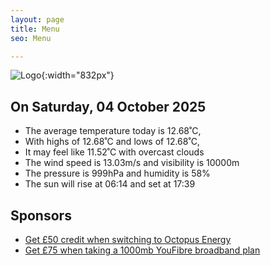 ```yaml
---
layout: page
title: Menu
seo: Menu

---
```


![Logo](/images/logo.jpg){:width="832px"}

<!-- weather_marker starts -->
## On Saturday, 04 October 2025

- The average temperature today is 12.68˚C,
- With highs of 12.68˚C and lows of 12.68˚C,
- It may feel like 11.52˚C with overcast clouds
- The wind speed is 13.03m/s and visibility is 10000m
- The pressure is 999hPa and humidity is 58%
- The sun will rise at 06:14 and set at 17:39

<!-- weather_marker ends -->

## Sponsors

- [Get £50 credit when switching to Octopus Energy](https://bit.ly/3oD1nnS)
- [Get £75 when taking a 1000mb YouFibre broadband plan](https://aklam.io/91zWhU?)
